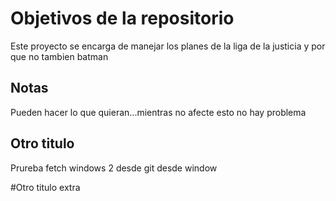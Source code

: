 # Objetivos de la repositorio

Este proyecto se encarga de manejar los planes de la liga de la justicia y por que no tambien batman


## Notas
Pueden hacer lo que quieran...mientras no afecte esto no hay problema

## Otro titulo 
Prureba fetch windows 2 desde git  desde window

#Otro titulo extra
